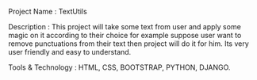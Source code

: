 Project Name : TextUtils

Description : This project will take some text from user and apply some magic on it according to their choice for example suppose user want to remove punctuations from their text then project will do it for him. Its very user friendly and easy to understand.

Tools & Technology : HTML, CSS, BOOTSTRAP, PYTHON, DJANGO.
